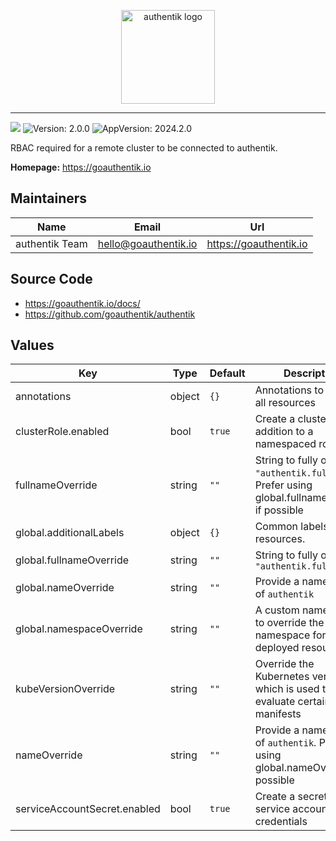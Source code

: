 <p align="center">
    <img src="https://goauthentik.io/img/icon_top_brand_colour.svg" height="150" alt="authentik logo">
</p>

---

[![](https://img.shields.io/discord/809154715984199690?label=Discord&style=for-the-badge)](https://goauthentik.io/discord)
![Version: 2.0.0](https://img.shields.io/badge/Version-2.0.0-informational?style=for-the-badge)
![AppVersion: 2024.2.0](https://img.shields.io/badge/AppVersion-2024.2.0-informational?style=for-the-badge)

RBAC required for a remote cluster to be connected to authentik.

**Homepage:** <https://goauthentik.io>

## Maintainers

| Name | Email | Url |
| ---- | ------ | --- |
| authentik Team | <hello@goauthentik.io> | <https://goauthentik.io> |

## Source Code

* <https://goauthentik.io/docs/>
* <https://github.com/goauthentik/authentik>

## Values

| Key | Type | Default | Description |
|-----|------|---------|-------------|
| annotations | object | `{}` | Annotations to apply to all resources |
| clusterRole.enabled | bool | `true` | Create a clusterole in addition to a namespaced role. |
| fullnameOverride | string | `""` | String to fully override `"authentik.fullname"`. Prefer using global.fullnameOverride if possible |
| global.additionalLabels | object | `{}` | Common labels for all resources. |
| global.fullnameOverride | string | `""` | String to fully override `"authentik.fullname"` |
| global.nameOverride | string | `""` | Provide a name in place of `authentik` |
| global.namespaceOverride | string | `""` | A custom namespace to override the default namespace for the deployed resources. |
| kubeVersionOverride | string | `""` | Override the Kubernetes version, which is used to evaluate certain manifests |
| nameOverride | string | `""` | Provide a name in place of `authentik`. Prefer using global.nameOverride if possible |
| serviceAccountSecret.enabled | bool | `true` | Create a secret with the service account credentials |
